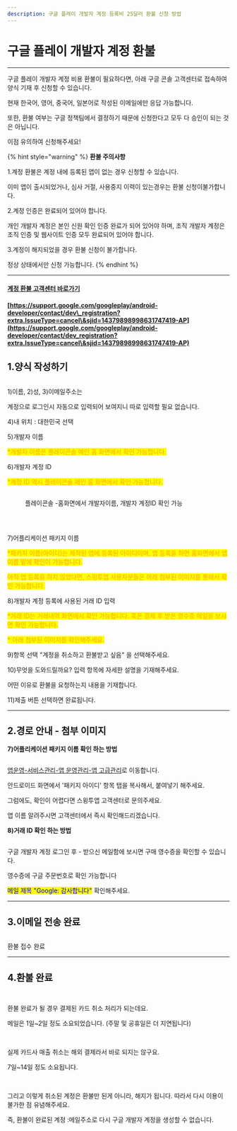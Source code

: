 ```yaml
---
description: 구글 플레이 개발자 계정 등록비 25달러 환불 신청 방법
---
```


# 구글 플레이 개발자 계정 환불

***



﻿구글 플레이 개발자 계정 비용 환불이 필요하다면, 아래 구글 콘솔 고객센터로 접속하여 양식 기재 후 신청할 수 있습니다.

현재 한국어, 영어, 중국어, 일본어로 작성된 이메일에만 응답 가능합니다.

또한, 환불 여부는 구글 정책팀에서 결정하기 때문에 신청한다고 모두 다 승인이 되는 것은 아닙니다.

이점 유의하여 신청해주세요!

{% hint style="warning" %}
**환불 주의사항**

1.계정 환불은 계정 내에 등록된 앱이 없는 경우 신청할 수 있습니다.&#x20;

이미 앱이 출시되었거나, 심사 거절, 사용중지 이력이 있는경우는  환불 신청이불가합니다. &#x20;

2.계정 인증은 완료되어 있어야 합니다.&#x20;

개인 개발자 계정은 본인 신원 확인 인증 완료가 되어 있어야 하며, 조직 개발자 계정은 조직 인증 및 웹사이트 인증 모두 완료되어 있어야 합니다.

3.계정이 해지되었을 경우 환불 신청이 불가합니다.&#x20;

정상 상태에서만 신청 가능합니다.&#x20;
{% endhint %}



***



#### [계정 환불 고객센터 바로가기](refund.md#undefined)

#### [https://support.google.com/googleplay/android-developer/contact/dev\_registration?extra.IssueType=cancel\&sjid=14379898998631747419-AP](https://support.google.com/googleplay/android-developer/contact/dev_registration?extra.IssueType=cancel\&sjid=14379898998631747419-AP)

## 1.양식 작성하기

<figure><img src="../../.gitbook/assets/환불1.png" alt=""><figcaption></figcaption></figure>

1\)이름, 2)성, 3)이메일주소는

계정으로 로그인시 자동으로 입력되어 보여지니 따로 입력할 필요 없습니다.

4\)내 위치 : 대한민국 선택

5\)개발자 이름

<mark style="color:orange;">\*개발자 이름은 플레이콘솔 메인 홈 화면에서 확인 가능합니다.</mark>

6\)개발자 계정 ID

<mark style="color:orange;">\*계정 ID 역시 플레이콘솔 메인 홈 화면에서 확인 가능합니다.</mark>

<figure><img src="../../.gitbook/assets/환불4.png" alt=""><figcaption><p>플레이콘솔 -홈화면에서 개발자이름, 개발자 계정ID 확인 가능</p></figcaption></figure>

﻿﻿

<figure><img src="../../.gitbook/assets/환불2.png" alt=""><figcaption></figcaption></figure>

7\)어플리케이션 패키지 이름

<mark style="color:orange;">\*패키지 이름(아이디)는 제작된 앱에 등록된 아이디이며, 앱 등록을 하면 홈화면에서 앱 이름 밑에 확인이 가능합니다.</mark>

<mark style="color:orange;">아직 앱 등록을 하지 않았다면, 스윙투앱 사용자분들은 아래 첨부된 이미지를 통해서 확인 가능합니다.</mark>

8\)개발자 계정 등록에 사용된 거래 ID 입력

<mark style="color:orange;">\*거래 ID는 거래내역 화면에서 확인 가능합니다. 혹은 결제 후 받은 영수증 메일을 보시면 확인 가능합니다.</mark>

<mark style="color:orange;">\* 아래 첨부된 이미지를 확인해주세요.</mark>

9\)항목 선택 "계정을 취소하고 환불받고 싶음" 을 선택해주세요.

10\)무엇을 도와드릴까요? 입력 항목에 자세한 설명을 기재해주세요.

어떤 이유로 환불을 요청하는지 내용을 기재합니다.

11\)제출 버튼 선택하면 완료됩니다.

***



## 2.경로 안내 - 첨부 이미지



**7)어플리케이션 패키지 이름 확인 하는 방법**

<figure><img src="../../.gitbook/assets/환불5.png" alt=""><figcaption></figcaption></figure>

﻿[앱운영-서비스관리-앱 운영관리-앱 고급관리](https://www.swing2app.co.kr/view/app_advanced_management_by_android)로 이동합니다.

안드로이드 화면에서 '패키지 아이디' 항목 탭을 복사해서, 붙여넣기 해주세요.

그럼에도, 확인이 어렵다면 스윙투앱 고객센터로 문의주세요.

앱 이름 알려주시면 고객센터에서 즉시 확인해드리겠습니다.



**8)거래 ID 확인 하는 방법**

<div align="left"><figure><img src="../../.gitbook/assets/거래ID영수증.PNG" alt=""><figcaption></figcaption></figure></div>

구글 개발자 계정 로그인 후 - 받으신 메일함에 보시면 구매 영수증을 확인할 수 있습니다.

영수증에 구글 주문번호로 확인 가능합니다

<mark style="color:blue;">메일 제목 "Google: 감사합니다"</mark> 확인해주세요.

***



## 3.이메일 전송 완료&#x20;

<div align="left"><figure><img src="../../.gitbook/assets/환불6.png" alt=""><figcaption></figcaption></figure></div>

환불 접수 완료

***



## 4.환불 완료

<div align="left"><figure><img src="../../.gitbook/assets/환불8.png" alt=""><figcaption></figcaption></figure></div>

<div align="left"><figure><img src="../../.gitbook/assets/환불9.png" alt=""><figcaption></figcaption></figure></div>

환불 완료가 될 경우 결제된 카드 취소 처리가 되는데요.

메일은 1일\~2일 정도 소요되었습니다. (주말 및 공휴일은 더 지연됩니다)

​

실제 카드사 매출 취소는 해외 결제라서 바로 되지는 않구요.

7일\~14일 정도 소요됩니다.

​

그리고 이렇게 취소된 계정은 환불만 된게 아니라, 해지가 됩니다. 따라서 다시 이용이 불가한 점 유념해주세요.

즉, 환불이 완료된 계정 :메일주소로 다시 구글 개발자 계정을 생성할 수 없습니다.

﻿

